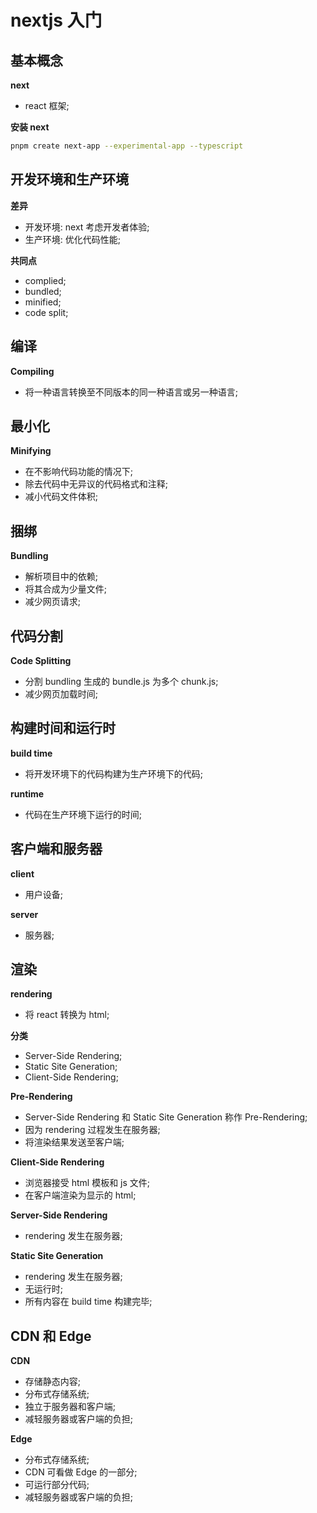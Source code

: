 # nextjs 入门

## 基本概念

**next**

- react 框架;

**安装 next**

```bash
pnpm create next-app --experimental-app --typescript
```

## 开发环境和生产环境

**差异**

- 开发环境: next 考虑开发者体验;
- 生产环境: 优化代码性能;

**共同点**

- complied;
- bundled;
- minified;
- code split;

## 编译

**Compiling**

- 将一种语言转换至不同版本的同一种语言或另一种语言;

## 最小化

**Minifying**

- 在不影响代码功能的情况下;
- 除去代码中无异议的代码格式和注释;
- 减小代码文件体积;

## 捆绑

**Bundling**

- 解析项目中的依赖;
- 将其合成为少量文件;
- 减少网页请求;

## 代码分割

**Code Splitting**

- 分割 bundling 生成的 bundle.js 为多个 chunk.js;
- 减少网页加载时间;

## 构建时间和运行时

**build time**

- 将开发环境下的代码构建为生产环境下的代码;

**runtime**

- 代码在生产环境下运行的时间;

## 客户端和服务器

**client**

- 用户设备;

**server**

- 服务器;

## 渲染

**rendering**

- 将 react 转换为 html;

**分类**

- Server-Side Rendering;
- Static Site Generation;
- Client-Side Rendering;

**Pre-Rendering**

- Server-Side Rendering 和 Static Site Generation 称作 Pre-Rendering;
- 因为 rendering 过程发生在服务器;
- 将渲染结果发送至客户端;

**Client-Side Rendering**

- 浏览器接受 html 模板和 js 文件;
- 在客户端渲染为显示的 html;

**Server-Side Rendering**

- rendering 发生在服务器;

**Static Site Generation**

- rendering 发生在服务器;
- 无运行时;
- 所有内容在 build time 构建完毕;

## CDN 和 Edge

**CDN**

- 存储静态内容;
- 分布式存储系统;
- 独立于服务器和客户端;
- 减轻服务器或客户端的负担;

**Edge**

- 分布式存储系统;
- CDN 可看做 Edge 的一部分;
- 可运行部分代码;
- 减轻服务器或客户端的负担;
